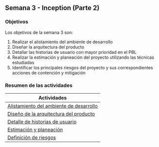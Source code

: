 ## Semana 3 - Inception (Parte 2)

### Objetivos

Los objetivos de la semana 3 son:

1. Realizar el alistamiento del ambiente de desarrollo
2. Diseñar la arquitectura del producto
3. Detallar las historias de usuario con mayor prioridad en el PBL
4. Realizar la estimación y planeación del proyecto utilizando las técnicas estudiadas
5. Identificar los principales riesgos del proyecto y sus correspondientes acciones de contención y mitigación 
 
### Resumen de las actividades

| Actividades   |
|---------------|
| [Alistamiento del ambiente de desarrollo](https://avargas20.github.io/MISW-Procesos/semanas/semana3/s3_alistamiento)  |
| [Diseño de la arquitectura del producto](https://avargas20.github.io/MISW-Procesos/semanas/semana3/s3_arquitectura)  |
| [Detalle de historias de usuario](https://avargas20.github.io/MISW-Procesos/semanas/semana3/s3_detalle_hu)  |
| [Estimación y planeación](https://avargas20.github.io/MISW-Procesos/semanas/semana3/s3_planeacion)|
| [Definición de riesgos](https://avargas20.github.io/MISW-Procesos/semanas/semana3/s3_riesgos)|

